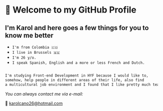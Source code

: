 # 👋 Welcome to my GitHub Profile

<!-- describe your project -->

## I'm Karol and here goes a few things for you to know me better

<!-- a guide to using this repository -->

- `I'm from Colombia 🇨🇴`
- `I live in Brussels 🇧🇪`
- `I'm 26 y/o.`
- `I speak Spanish, English and a more or less French and Dutch.`

```Markdown

I'm studying Front-end Development in HYF because I would like to, 
somehow, help people in different areas of their life, also find
a multicultural job environment and I found that I like pretty much teamwork

```

_You can always contact me via e-mail:_

📩 karolcano26@hotmail.com

